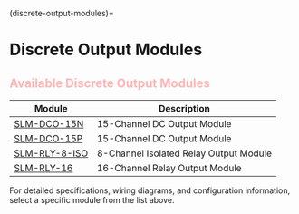 (discrete-output-modules)=
# Discrete Output Modules

## <span style="color:#ffb6b6;">Available Discrete Output Modules</span>

| Module | Description |
|--------|-------------|
| [SLM-DCO-15N](SLM-DCO-15N) | 15-Channel DC Output Module | 
| [SLM-DCO-15P](SLM-DCO-15P) | 15-Channel DC Output Module | 
| [SLM-RLY-8-ISO](SLM-RLY-8-ISO) | 8-Channel Isolated Relay Output Module | 
| [SLM-RLY-16](SLM-RLY-16) | 16-Channel Relay Output Module | 

For detailed specifications, wiring diagrams, and configuration information, select a specific module from the list above.








